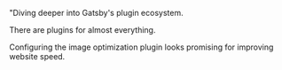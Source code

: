 "Diving deeper into Gatsby's plugin ecosystem.

There are plugins for almost everything.

Configuring the image optimization plugin looks promising for improving website speed.